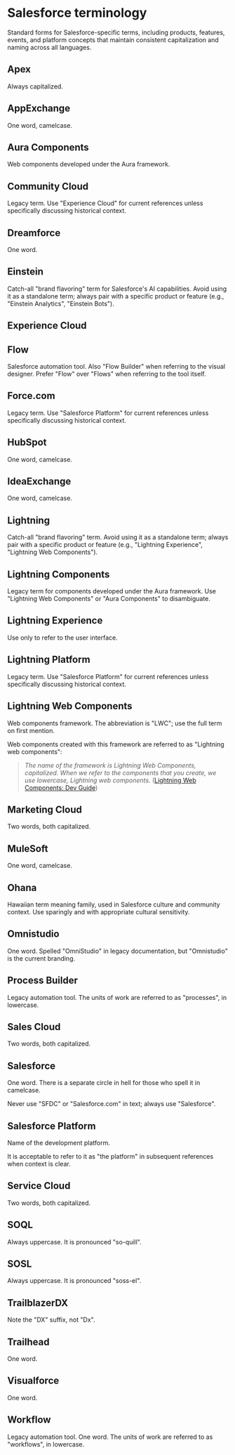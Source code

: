 # Salesforce terminology

Standard forms for Salesforce-specific terms, including products, features, events, and platform concepts that maintain consistent capitalization and naming across all languages.

## Apex

Always capitalized.

## AppExchange

One word, camelcase.

## Aura Components

Web components developed under the Aura framework.

## Community Cloud

Legacy term. Use "Experience Cloud" for current references unless specifically discussing historical context.

## Dreamforce

One word.

## Einstein

Catch-all "brand flavoring" term for Salesforce's AI capabilities. Avoid using it as a standalone term; always pair with a specific product or feature (e.g., "Einstein Analytics", "Einstein Bots").

## Experience Cloud

## Flow

Salesforce automation tool. Also "Flow Builder" when referring to the visual designer.
Prefer "Flow" over "Flows" when referring to the tool itself.

## Force.com

Legacy term. Use "Salesforce Platform" for current references unless specifically discussing historical context.

## HubSpot

One word, camelcase.

## IdeaExchange

One word, camelcase.

## Lightning

Catch-all "brand flavoring" term. Avoid using it as a standalone term; always pair with a specific product or feature (e.g., "Lightning Experience", "Lightning Web Components").

## Lightning Components

Legacy term for components developed under the Aura framework. Use "Lightning Web Components" or "Aura Components" to disambiguate.

## Lightning Experience

Use only to refer to the user interface.

## Lightning Platform

Legacy term. Use "Salesforce Platform" for current references unless specifically discussing historical context.

## Lightning Web Components

Web components framework. The abbreviation is "LWC"; use the full term on first mention.

Web components created with this framework are referred to as "Lightning web components":

> _The name of the framework is Lightning Web Components, capitalized. When we refer to the components that you create, we use lowercase, Lightning web components._ ([Lightning Web Components: Dev Guide](https://lwc.dev/guide/introduction))

## Marketing Cloud

Two words, both capitalized.

## MuleSoft

One word, camelcase.

## Ohana

Hawaiian term meaning family, used in Salesforce culture and community context.
Use sparingly and with appropriate cultural sensitivity.

## Omnistudio

One word. Spelled "OmniStudio" in legacy documentation, but "Omnistudio" is the current branding.

## Process Builder

Legacy automation tool. The units of work are referred to as "processes", in lowercase.

## Sales Cloud

Two words, both capitalized.

## Salesforce

One word. There is a separate circle in hell for those who spell it in camelcase.

Never use "SFDC" or "Salesforce.com" in text; always use "Salesforce".

## Salesforce Platform

Name of the development platform. 

It is acceptable to refer to it as "the platform" in subsequent references when context is clear.

## Service Cloud

Two words, both capitalized.

## SOQL

Always uppercase. It is pronounced "so-quill".

## SOSL

Always uppercase. It is pronounced "soss-el".

## TrailblazerDX

Note the "DX" suffix, not "Dx".

## Trailhead

One word.

## Visualforce

One word.

## Workflow

Legacy automation tool. One word. The units of work are referred to as "workflows", in lowercase.
